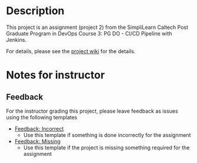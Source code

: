 # Description
This project is an assignment (project 2) from the SimpliLearn Caltech
Post Graduate Program in DevOps Course 3: PG DO - CI/CD Pipeline with Jenkins.

For details, please see the [project wiki](../../wiki) for the details.

# Notes for instructor 
## Feedback
For the instructor grading this project, please leave feedback as issues using the following templates
* [Feedback: Incorrect](../../issues/new?assignees=solter&labels=Instructor+Feedback&template=feedback--incorrect.md&title=Incorrect%3A+%5BDescription%5D)
  * Use this template if something is done incorrectly for the assignment
* [Feedback: Missing](../../issues/new?assignees=solter&labels=Instructor+Feedback&template=feedback--missing.md&title=Missing%3A+%5BWhat+is+missing%5D)
  * Use this template if the project is missing something required for the assignment
